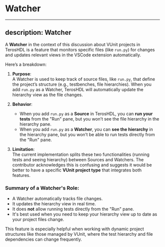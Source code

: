 # Watcher
---
description: Watcher
---
A **Watcher** in the context of this discussion about VUnit projects in TerosHDL is a feature that monitors specific files (like `run.py`) for changes and updates relevant views in the VSCode extension automatically.

Here’s a breakdown:

1. **Purpose**:  
   A Watcher is used to keep track of source files, like `run.py`, that define the project’s structure (e.g., testbenches, file hierarchies). When you add `run.py` as a Watcher, TerosHDL will automatically update the hierarchy view as the file changes.

2. **Behavior**:  
   - When you add `run.py` as a **Source** in TerosHDL, you can **run your tests** from the "Run" pane, but you won’t see the file hierarchy in the hierarchy pane.
   - When you add `run.py` as a **Watcher**, you can **see the hierarchy** in the hierarchy pane, but you won’t be able to run tests directly from the "Run" pane.

3. **Limitation**:  
   The current implementation splits these two functionalities (running tests and seeing hierarchy) between Sources and Watchers. The contributor acknowledges this is confusing and suggests it would be better to have a specific **VUnit project type** that integrates both features.

### Summary of a Watcher's Role:
- A Watcher automatically tracks file changes.
- It updates the hierarchy view in real time.
- It does **not** allow running tests directly from the "Run" pane.
- It's best used when you need to keep your hierarchy view up to date as your project files change.

This feature is especially helpful when working with dynamic project structures like those managed by VUnit, where the test hierarchy and file dependencies can change frequently.
